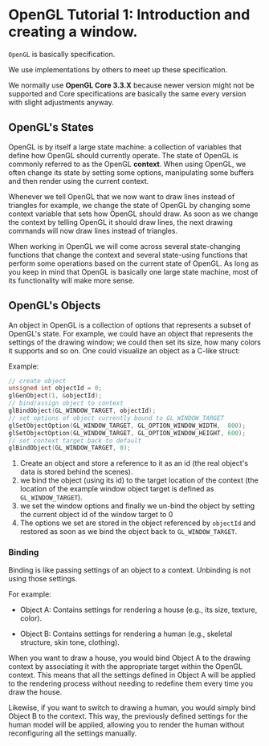 # OpenGL Tutorial 1: Introduction and creating a window.

`OpenGL` is basically specification.

We use implementations by others to meet up these specification.

We normally use **OpenGL Core 3.3.X** because newer version might not be supported and Core specifications are basically the same every version with slight adjustments anyway.

## OpenGL's States

OpenGL is by itself a large state machine: a collection of variables that define how OpenGL should currently operate. The state of OpenGL is commonly referred to as the OpenGL **context**. When using OpenGL, we often change its state by setting some options, manipulating some buffers and then render using the current context.

Whenever we tell OpenGL that we now want to draw lines instead of triangles for example, we change the state of OpenGL by changing some context variable that sets how OpenGL should draw. As soon as we change the context by telling OpenGL it should draw lines, the next drawing commands will now draw lines instead of triangles.

When working in OpenGL we will come across several state-changing functions that change the context and several state-using functions that perform some operations based on the current state of OpenGL. As long as you keep in mind that OpenGL is basically one large state machine, most of its functionality will make more sense.

## OpenGL's Objects
An object in OpenGL is a collection of options that represents a subset of OpenGL's state. For example, we could have an object that represents the settings of the drawing window; we could then set its size, how many colors it supports and so on. One could visualize an object as a C-like struct:

Example:
```C++
// create object
unsigned int objectId = 0;
glGenObject(1, &objectId);
// bind/assign object to context
glBindObject(GL_WINDOW_TARGET, objectId);
// set options of object currently bound to GL_WINDOW_TARGET
glSetObjectOption(GL_WINDOW_TARGET, GL_OPTION_WINDOW_WIDTH,  800);
glSetObjectOption(GL_WINDOW_TARGET, GL_OPTION_WINDOW_HEIGHT, 600);
// set context target back to default
glBindObject(GL_WINDOW_TARGET, 0);
```

1. Create an object and store a reference to it as an id (the real object's data is stored behind the scenes).
2. we bind the object (using its id) to the target location of the context (the location of the example window object target is defined as `GL_WINDOW_TARGET`).
3. we set the window options and finally we un-bind the object by setting the current object id of the window target to 0
4. The options we set are stored in the object referenced by `objectId` and restored as soon as we bind the object back to `GL_WINDOW_TARGET`.

### Binding
Binding is like passing settings of an object to a context. Unbinding is not using those settings.

For example:

* Object A: Contains settings for rendering a house (e.g., its size, texture, color).

* Object B: Contains settings for rendering a human (e.g., skeletal structure, skin tone, clothing).

When you want to draw a house, you would bind Object A to the drawing context by associating it with the appropriate target within the OpenGL context. This means that all the settings defined in Object A will be applied to the rendering process without needing to redefine them every time you draw the house.

Likewise, if you want to switch to drawing a human, you would simply bind Object B to the context. This way, the previously defined settings for the human model will be applied, allowing you to render the human without reconfiguring all the settings manually.

